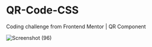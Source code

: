 # QR-Code-CSS
Coding challenge from Frontend Mentor | QR Component

![Screenshot (96)](https://github.com/Itsjustme27/QR-Code-CSS/assets/122108318/0a0f8571-3c74-4f9c-992d-3a026d2f60ef)
